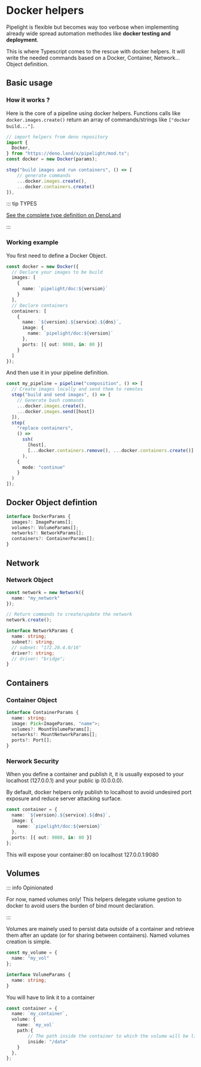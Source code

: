 # Docker helpers <Badge type="warning" text="beta" />

Pipelight is flexible but becomes way too verbose
when implementing already wide spread automation methodes like **docker testing and deployment**.

This is where Typescript comes to the rescue with docker helpers.
It will write the needed commands based on a Docker, Container, Network... Object definition.

## Basic usage

### How it works ?

Here is the core of a pipeline using docker helpers.
Functions calls like `docker.images.create()` return an array of commands/strings
like `["docker build..."]`.

```ts
// import helpers from deno repository
import {
  Docker,
} from "https://deno.land/x/pipelight/mod.ts";
const docker = new Docker(params);

step("build images and run containers", () => [
    // generate commands
    ...docker.images.create(),
    ...docker.containers.create()
]),
```

::: tip TYPES

[See the complete type definition on DenoLand](https://deno.land/x/pipelight/mod.ts)

:::

### Working example

You first need to define a Docker Object.

```ts
const docker = new Docker({
  // Declare your images to be build
  images: [
    {
      name: `pipelight/doc:${version}`
    }
  ],
  // Declare containers
  containers: [
    {
      name: `${version}.${service}.${dns}`,
      image: {
        name: `pipelight/doc:${version}`
      },
      ports: [{ out: 9080, in: 80 }]
    }
  ]
});
```

And then use it in your pipeline definition.

```ts
const my_pipeline = pipeline("composition", () => [
  // Create images locally and send them to remotes
  step("build and send images", () => [
    // Generate bash commands
    ...docker.images.create(),
    ...docker.images.send([host])
  ]),
  step(
    "replace containers",
    () =>
      ssh(
        [host],
        [...docker.containers.remove(), ...docker.containers.create()]
      ),
    {
      mode: "continue"
    }
  )
]);
```

## Docker Object defintion

```ts
interface DockerParams {
  images?: ImageParams[];
  volumes?: VolumeParams[];
  networks?: NetworkParams[];
  containers?: ContainerParams[];
}
```

## Network

### Network Object

```ts
const network = new Network({
  name: "my_network"
});

// Return commands to create/update the network
network.create();
```

```ts
interface NetworkParams {
  name: string;
  subnet?: string;
  // subnet: "172.20.4.0/16"
  driver?: string;
  // driver: "bridge";
}
```

## Containers

### Container Object

```ts
interface ContainerParams {
  name: string;
  image: Pick<ImageParams, "name">;
  volumes?: MountVolumeParams[];
  networks?: MountNetworkParams[];
  ports?: Port[];
}
```

### Nerwork Security

When you define a container and publish it,
it is usually exposed to your localhost (127.0.0.1) and your public ip (0.0.0.0).

By default, docker helpers only publish to localhost
to avoid undesired port exposure and reduce server attacking surface.

```ts
const container = {
  name: `${version}.${service}.${dns}`,
  image: {
    name: `pipelight/doc:${version}`
  },
  ports: [{ out: 9080, in: 80 }]
};
```

This will expose your container:80 on localhost 127.0.0.1:9080

## Volumes

::: info Opinionated

For now, named volumes only!
This helpers delegate volume gestion to docker to avoid users the burden of bind mount declaration.

:::

Volumes are mainely used to persist data outside of a container and retrieve them after an update (or for sharing between containers).
Named volumes creation is simple.

```ts
const my_volume = {
  name: "my_vol"
};
```

```ts
interface VolumeParams {
  name: string;
}
```

You will have to link it to a container

```ts
const container = {
  name: `my_container`,
  volume: {
    name: `my_vol`
    path:{
        // The path inside the container to which the volume will be linked
        inside: "/data"
    }
  },
};
```
